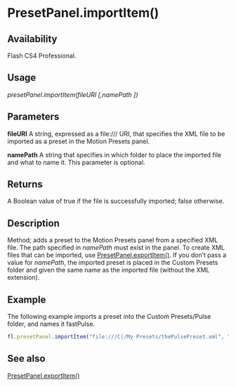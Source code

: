 # PresetPanel.importItem()

## Availability

Flash CS4 Professional.

## Usage

*presetPanel.importItem(fileURI [,namePath ])*

## Parameters

**fileURI** A string, expressed as a file:/// URI, that specifies the XML file to be imported as a preset in the Motion Presets panel.

**namePath** A string that specifies in which folder to place the imported file and what to name it. This parameter is optional.

## Returns

A Boolean value of true if the file is successfully imported; false otherwise.

## Description

Method; adds a preset to the Motion Presets panel from a specified XML file. The path specified in *namePath* must exist in the panel.
To create XML files that can be imported, use [PresetPanel.exportItem()](../PresetPanel_object/PresetPanel5.md).
If you don’t pass a value for *namePath*, the imported preset is placed in the Custom Presets folder and given the same name as the imported file (without the XML extension).

## Example

The following example imports a preset into the Custom Presets/Pulse folder, and names it fastPulse.

```javascript
fl.presetPanel.importItem("file:///C|/My Presets/thePulsePreset.xml", "Custom Presets/Pulse/fastPulse");
```

## See also

[PresetPanel.exportItem()](../PresetPanel_object/PresetPanel5.md)

